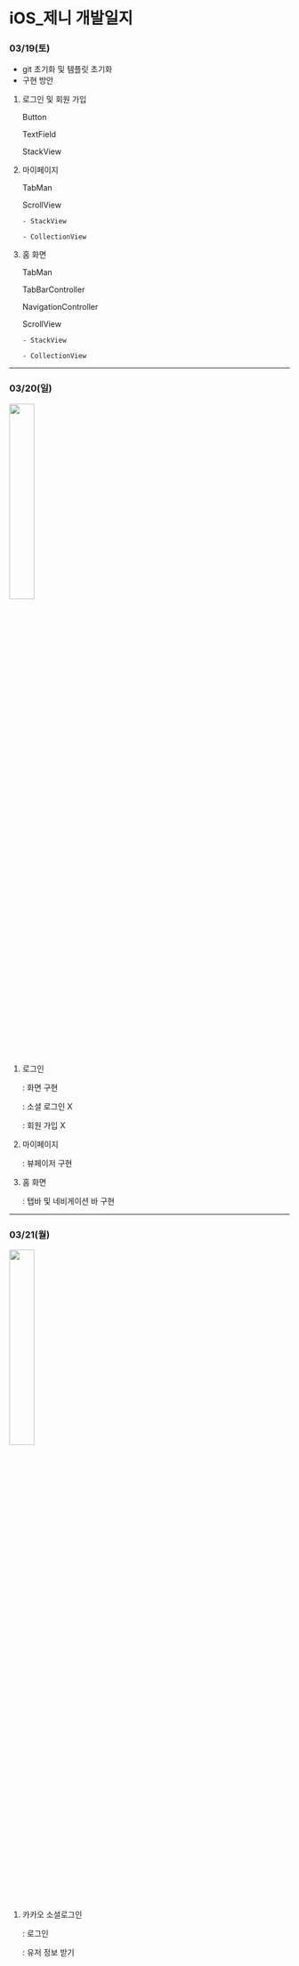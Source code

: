 # iOS_제니 개발일지


### 03/19(토)
- git 초기화 및 템플릿 초기화
- 구현 방안
1. 로그인 및 회원 가입

    Button
    
    TextField
    
    StackView
    
2. 마이페이지

    TabMan
    
    ScrollView 
    
       - StackView
        
       - CollectionView
        
3. 홈 화면

    TabMan
    
    TabBarController
    
    NavigationController
    
    ScrollView
    
       - StackView
        
       - CollectionView

---
### 03/20(일)

<img width = "30%" src = "https://user-images.githubusercontent.com/74968390/159229702-17eddfa9-b6f4-4cec-9339-173dd5f00f53.gif"/>

1. 로그인 

    : 화면 구현
    
    : 소셜 로그인 X
    
    : 회원 가입 X
    
2. 마이페이지

    : 뷰페이저 구현
    
3. 홈 화면

    : 탭바 및 네비게이션 바 구현

---
### 03/21(월)

<img width = "30%" src = "https://user-images.githubusercontent.com/74968390/159230068-2c01b47c-d726-4349-a3c8-25b61e3c8fc9.gif"/>

1. 카카오 소셜로그인

    : 로그인
    
    : 유저 정보 받기

